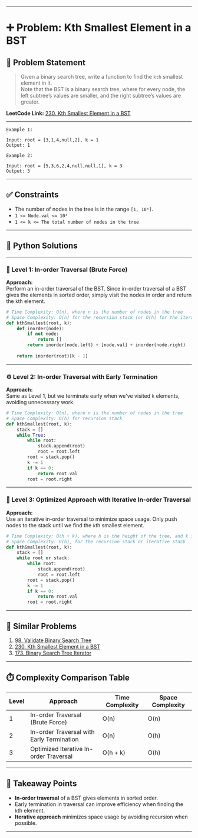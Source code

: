 
---

# ➕ Problem: Kth Smallest Element in a BST

## 📘 Problem Statement

> Given a binary search tree, write a function to find the `kth` smallest element in it.  
> Note that the BST is a binary search tree, where for every node, the left subtree’s values are smaller, and the right subtree’s values are greater.

**LeetCode Link:** [230. Kth Smallest Element in a BST](https://leetcode.com/problems/kth-smallest-element-in-a-bst/)

---

```
Example 1:

Input: root = [3,1,4,null,2], k = 1
Output: 1

Example 2:

Input: root = [5,3,6,2,4,null,null,1], k = 3
Output: 3
```

---

## ✅ Constraints

- The number of nodes in the tree is in the range `[1, 10⁴]`.
- `1 <= Node.val <= 10⁴`
- `1 <= k <= The total number of nodes in the tree`

---

## 🧠 Python Solutions

---

### 🧪 Level 1: In-order Traversal (Brute Force)

**Approach:**  
Perform an in-order traversal of the BST. Since in-order traversal of a BST gives the elements in sorted order, simply visit the nodes in order and return the `k`th element.

```python
# Time Complexity: O(n), where n is the number of nodes in the tree
# Space Complexity: O(n) for the recursion stack (or O(h) for the iterative approach)
def kthSmallest(root, k):
    def inorder(node):
        if not node:
            return []
        return inorder(node.left) + [node.val] + inorder(node.right)
    
    return inorder(root)[k - 1]
```

---

### ⚙️ Level 2: In-order Traversal with Early Termination

**Approach:**  
Same as Level 1, but we terminate early when we've visited `k` elements, avoiding unnecessary work.

```python
# Time Complexity: O(n), where n is the number of nodes in the tree
# Space Complexity: O(h) for recursion stack
def kthSmallest(root, k):
    stack = []
    while True:
        while root:
            stack.append(root)
            root = root.left
        root = stack.pop()
        k -= 1
        if k == 0:
            return root.val
        root = root.right
```

---

### 🚀 Level 3: Optimized Approach with Iterative In-order Traversal

**Approach:**  
Use an iterative in-order traversal to minimize space usage. Only push nodes to the stack until we find the `k`th smallest element.

```python
# Time Complexity: O(h + k), where h is the height of the tree, and k is the number of nodes visited
# Space Complexity: O(h), for the recursion stack or iterative stack
def kthSmallest(root, k):
    stack = []
    while root or stack:
        while root:
            stack.append(root)
            root = root.left
        root = stack.pop()
        k -= 1
        if k == 0:
            return root.val
        root = root.right
```

---

## 🔗 Similar Problems

1. [98. Validate Binary Search Tree](https://leetcode.com/problems/validate-binary-search-tree/)
2. [230. Kth Smallest Element in a BST](https://leetcode.com/problems/kth-smallest-element-in-a-bst/)
3. [173. Binary Search Tree Iterator](https://leetcode.com/problems/binary-search-tree-iterator/)

---

## ⏱️ Complexity Comparison Table

| Level | Approach                                   | Time Complexity | Space Complexity |
|-------|--------------------------------------------|-----------------|------------------|
| 1     | In-order Traversal (Brute Force)           | O(n)            | O(n)             |
| 2     | In-order Traversal with Early Termination  | O(n)            | O(h)             |
| 3     | Optimized Iterative In-order Traversal     | O(h + k)        | O(h)             |

---

## 📌 Takeaway Points

- **In-order traversal** of a BST gives elements in sorted order.
- Early termination in traversal can improve efficiency when finding the `k`th element.
- **Iterative approach** minimizes space usage by avoiding recursion when possible.

---
